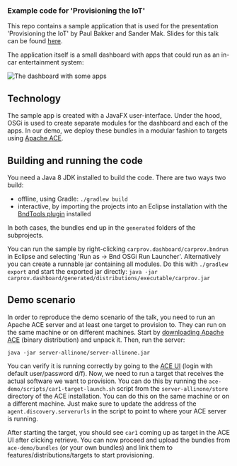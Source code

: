 ### Example code for 'Provisioning the IoT'

This repo contains a sample application that is used for the presentation 'Provisioning the IoT' by Paul Bakker and Sander Mak. Slides for this talk can be found [here](https://github.com/sandermak/carprov/blob/master/ace-demo/ProvisioningTheIoT.pdf?raw=true).

The application itself is a small dashboard with apps that could run as an in-car entertainment system:

![The dashboard with some apps](http://i.imgur.com/yji2wZih.png)

## Technology
The sample app is created with a JavaFX user-interface. Under the hood, OSGi is used to create separate modules for the dashboard and each of the apps. In our demo, we deploy these bundles in a modular fashion to targets using [Apache ACE](https://ace.apache.org).

## Building and running the code

You need a Java 8 JDK installed to build the code. There are two ways two build:

- offline, using Gradle: ```./gradlew build```
- interactive, by importing the projects into an Eclipse installation with the [BndTools plugin](http://bndtools.org/installation.html) installed

In both cases, the bundles end up in the ```generated``` folders of the subprojects. 

You can run the sample by right-clicking ```carprov.dashboard/carprov.bndrun``` in Eclipse and selecting 'Run as -> Bnd OSGi Run Launcher'. Alternatively you can create a runnable jar containing all modules. Do this with ```./gradlew export``` and start the exported jar directly: ```java -jar carprov.dashboard/generated/distributions/executable/carprov.jar```

## Demo scenario
In order to reproduce the demo scenario of the talk, you need to run an Apache ACE server and at least one target to provision to. They can run on the same machine or on different machines. Start by [downloading Apache ACE](https://ace.apache.org/downloads.html) (binary distribution) and unpack it. Then, run the server:

```java -jar server-allinone/server-allinone.jar```

You can verify it is running correctly by going to the [ACE UI](http://localhost:8080) (login with default user/password d/f). Now, we need to run a target that receives the actual software we want to provision. You can do this by running the ```ace-demo/scripts/car1-target-launch.sh``` script from the ```server-allinone/store``` directory of the ACE installation. You can do this on the same machine or on a different machine. Just make sure to update the address of the ```agent.discovery.serverurls``` in the script to point to where your ACE server is running.

After starting the target, you should see ```car1``` coming up as target in the ACE UI after clicking retrieve. You can now proceed and upload the bundles from ```ace-demo/bundles``` (or your own bundles) and link them to features/distributions/targets to start provisioning.

